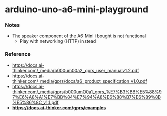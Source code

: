 arduino-uno-a6-mini-playground
==============================
### Notes
- The speaker component of the A6 Mini i bought is not functional
  - Play with networking (HTTP) instead
### Reference
- https://docs.ai-thinker.com/_media/b000um00a2_gprs_user_manualv1.2.pdf
- https://docs.ai-thinker.com/_media/gprs/docs/a6_product_specification_v1.0.pdf
- https://docs.ai-thinker.com/_media/gprs/b000um00a1_gprs_%E7%B3%BB%E5%88%97%E6%A8%A1%E7%BB%84%E7%94%A8%E6%88%B7%E6%89%8B%E5%86%8C_v1.1.pdf
- **https://docs.ai-thinker.com/gprs/examples**
